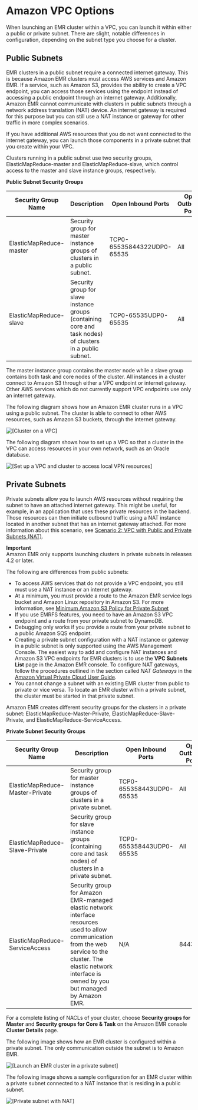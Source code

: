 # Amazon VPC Options<a name="emr-clusters-in-a-vpc"></a>

When launching an EMR cluster within a VPC, you can launch it within either a public or private subnet\. There are slight, notable differences in configuration, depending on the subnet type you choose for a cluster\.

## Public Subnets<a name="emr-vpc-public-subnet"></a>

EMR clusters in a public subnet require a connected internet gateway\. This is because Amazon EMR clusters must access AWS services and Amazon EMR\. If a service, such as Amazon S3, provides the ability to create a VPC endpoint, you can access those services using the endpoint instead of accessing a public endpoint through an internet gateway\. Additionally, Amazon EMR cannot communicate with clusters in public subnets through a network address translation \(NAT\) device\. An internet gateway is required for this purpose but you can still use a NAT instance or gateway for other traffic in more complex scenarios\.

If you have additional AWS resources that you do not want connected to the internet gateway, you can launch those components in a private subnet that you create within your VPC\. 

Clusters running in a public subnet use two security groups, ElasticMapReduce\-master and ElasticMapReduce\-slave, which control access to the master and slave instance groups, respectively\. 


**Public Subnet Security Groups**  

| Security Group Name | Description | Open Inbound Ports | Open Outbound Ports | 
| --- | --- | --- | --- | 
| ElasticMapReduce\-master | Security group for master instance groups of clusters in a public subnet\. | TCP0\-65535844322UDP0\-65535 | All | 
| ElasticMapReduce\-slave | Security group for slave instance groups \(containing core and task nodes\) of clusters in a public subnet\.  | TCP0\-65535UDP0\-65535 | All | 

The master instance group contains the master node while a slave group contains both task and core nodes of the cluster\. All instances in a cluster connect to Amazon S3 through either a VPC endpoint or internet gateway\. Other AWS services which do not currently support VPC endpoints use only an internet gateway\.

The following diagram shows how an Amazon EMR cluster runs in a VPC using a public subnet\. The cluster is able to connect to other AWS resources, such as Amazon S3 buckets, through the internet gateway\.

![\[Cluster on a VPC\]](http://docs.aws.amazon.com/emr/latest/ManagementGuide/images/vpc_default_v3a.png)

The following diagram shows how to set up a VPC so that a cluster in the VPC can access resources in your own network, such as an Oracle database\.

![\[Set up a VPC and cluster to access local VPN resources\]](http://docs.aws.amazon.com/emr/latest/ManagementGuide/images/vpc_withVPN_v3a.png)

## Private Subnets<a name="emr-vpc-private-subnet"></a>

Private subnets allow you to launch AWS resources without requiring the subnet to have an attached internet gateway\. This might be useful, for example, in an application that uses these private resources in the backend\. Those resources can then initiate outbound traffic using a NAT instance located in another subnet that has an internet gateway attached\. For more information about this scenario, see [Scenario 2: VPC with Public and Private Subnets \(NAT\)](http://docs.aws.amazon.com/vpc/latest/userguide/VPC_Scenario2.html)\. 

**Important**  
Amazon EMR only supports launching clusters in private subnets in releases 4\.2 or later\.

The following are differences from public subnets:
+ To access AWS services that do not provide a VPC endpoint, you still must use a NAT instance or an internet gateway\.
+ At a minimum, you must provide a route to the Amazon EMR service logs bucket and Amazon Linux repository in Amazon S3\. For more information, see [Minimum Amazon S3 Policy for Private Subnet](private-subnet-iampolicy.md)
+ If you use EMRFS features, you need to have an Amazon S3 VPC endpoint and a route from your private subnet to DynamoDB\.
+ Debugging only works if you provide a route from your private subnet to a public Amazon SQS endpoint\.
+ Creating a private subnet configuration with a NAT instance or gateway in a public subnet is only supported using the AWS Management Console\. The easiest way to add and configure NAT instances and Amazon S3 VPC endpoints for EMR clusters is to use the **VPC Subnets List** page in the Amazon EMR console\. To configure NAT gateways, follow the procedures outlined in the section called *NAT Gateways* in the [Amazon Virtual Private Cloud User Guide](http://docs.aws.amazon.com/vpc/latest/userguide/vpc-nat-gateway.html)\.
+ You cannot change a subnet with an existing EMR cluster from public to private or vice versa\. To locate an EMR cluster within a private subnet, the cluster must be started in that private subnet\. 

Amazon EMR creates different security groups for the clusters in a private subnet: ElasticMapReduce\-Master\-Private, ElasticMapReduce\-Slave\-Private, and ElasticMapReduce\-ServiceAccess\. 


**Private Subnet Security Groups**  

| Security Group Name | Description | Open Inbound Ports | Open Outbound Ports | 
| --- | --- | --- | --- | 
| ElasticMapReduce\-Master\-Private | Security group for master instance groups of clusters in a private subnet\. | TCP0\-655358443UDP0\-65535 | All | 
| ElasticMapReduce\-Slave\-Private | Security group for slave instance groups \(containing core and task nodes\) of clusters in a private subnet\.  | TCP0\-655358443UDP0\-65535 | All | 
| ElasticMapReduce\-ServiceAccess | Security group for Amazon EMR\-managed elastic network interface resources used to allow communication from the web service to the cluster\. The elastic network interface is owned by you but managed by Amazon EMR\.  | N/A | 8443 | 

For a complete listing of NACLs of your cluster, choose **Security groups for Master** and **Security groups for Core & Task** on the Amazon EMR console **Cluster Details** page\.

The following image shows how an EMR cluster is configured within a private subnet\. The only communication outside the subnet is to Amazon EMR\. 

![\[Launch an EMR cluster in a private subnet\]](http://docs.aws.amazon.com/emr/latest/ManagementGuide/images/vpc_with_private_subnet_v3a.png)

The following image shows a sample configuration for an EMR cluster within a private subnet connected to a NAT instance that is residing in a public subnet\.

![\[Private subnet with NAT\]](http://docs.aws.amazon.com/emr/latest/ManagementGuide/images/vpc_private_subnet_nat_v3a.png)